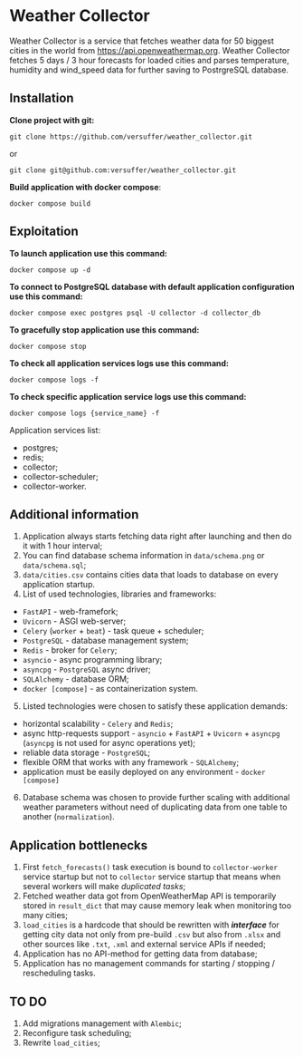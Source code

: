 Weather Collector
================================
Weather Collector is a service that fetches weather data for 50 biggest cities in the world from https://api.openweathermap.org.
Weather Collector fetches 5 days / 3 hour forecasts for loaded cities and parses temperature, humidity and wind_speed data for further saving to PostrgreSQL database.

Installation
------------
**Clone project with git:**

    git clone https://github.com/versuffer/weather_collector.git

or

    git clone git@github.com:versuffer/weather_collector.git

**Build application with docker compose**:

    docker compose build

Exploitation
------------
**To launch application use this command:**

    docker compose up -d

**To connect to PostgreSQL database with default application configuration use this command:**

    docker compose exec postgres psql -U collector -d collector_db

**To gracefully stop application use this command:**

    docker compose stop

**To check all application services logs use this command:**

    docker compose logs -f

**To check specific application service logs use this command:**

    docker compose logs {service_name} -f

Application services list:

- postgres;
- redis;
- collector;
- collector-scheduler;
- collector-worker.

Additional information
----------------------
1. Application always starts fetching data right after launching and then do it with 1 hour interval;
2. You can find database schema information in `data/schema.png` or `data/schema.sql`;
3. `data/cities.csv` contains cities data that loads to database on every application startup.
4. List of used technologies, libraries and frameworks:
- `FastAPI` - web-framefork;
- `Uvicorn` - ASGI web-server;
- `Celery` (`worker` + `beat`) - task queue + scheduler;
- `PostgreSQL` - database management system;
- `Redis` - broker for `Celery`;
- `asyncio` - async programming library;
- `asyncpg` - `PostgreSQL` async driver;
- `SQLAlchemy` - database ORM;
- `docker [compose]` - as containerization system.
5. Listed technologies were chosen to satisfy these application demands:
- horizontal scalability - `Celery` and `Redis`;
- async http-requests support - `asyncio` + `FastAPI` + `Uvicorn` + `asyncpg` (`asyncpg` is not used for async operations yet);
- reliable data storage - `PostgreSQL`;
- flexible ORM that works with any framework - `SQLAlchemy`;
- application must be easily deployed on any environment - `docker [compose]`  

6. Database schema was chosen to provide further scaling with additional weather parameters without need of duplicating data from one table to another (`normalization`).

Application bottlenecks
----------------------
1. First `fetch_forecasts()` task execution is bound to `collector-worker` service startup but not to `collector` service startup that means when several workers will make *duplicated tasks*;
2. Fetched weather data got from OpenWeatherMap API is temporarily stored in `result_dict` that may cause memory leak when monitoring too many cities;
3. `load_cities` is a hardcode that should be rewritten with ***interface*** for getting city data not only from pre-build `.csv` but also from `.xlsx` and other sources like `.txt`, `.xml` and external service APIs if needed;
4. Application has no API-method for getting data from database;
5. Application has no management commands for starting / stopping / rescheduling tasks.

TO DO
----------------------
1. Add migrations management with `Alembic`;
2. Reconfigure task scheduling;
3. Rewrite `load_cities`;